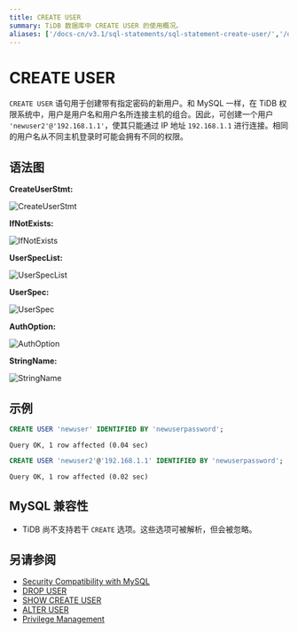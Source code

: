 ```yaml
---
title: CREATE USER
summary: TiDB 数据库中 CREATE USER 的使用概况。
aliases: ['/docs-cn/v3.1/sql-statements/sql-statement-create-user/','/docs-cn/v3.1/reference/sql/statements/create-user/']
---
```


# CREATE USER

`CREATE USER` 语句用于创建带有指定密码的新用户。和 MySQL 一样，在 TiDB 权限系统中，用户是用户名和用户名所连接主机的组合。因此，可创建一个用户 `'newuser2'@'192.168.1.1'`，使其只能通过 IP 地址 `192.168.1.1` 进行连接。相同的用户名从不同主机登录时可能会拥有不同的权限。

## 语法图

**CreateUserStmt:**

![CreateUserStmt](https://docs-download.pingcap.com/media/images/docs-cn/sqlgram/CreateUserStmt.png)

**IfNotExists:**

![IfNotExists](https://docs-download.pingcap.com/media/images/docs-cn/sqlgram/IfNotExists.png)

**UserSpecList:**

![UserSpecList](https://docs-download.pingcap.com/media/images/docs-cn/sqlgram/UserSpecList.png)

**UserSpec:**

![UserSpec](https://docs-download.pingcap.com/media/images/docs-cn/sqlgram/UserSpec.png)

**AuthOption:**

![AuthOption](https://docs-download.pingcap.com/media/images/docs-cn/sqlgram/AuthOption.png)

**StringName:**

![StringName](https://docs-download.pingcap.com/media/images/docs-cn/sqlgram/StringName.png)

## 示例


```sql
CREATE USER 'newuser' IDENTIFIED BY 'newuserpassword';
```

```
Query OK, 1 row affected (0.04 sec)
```


```sql
CREATE USER 'newuser2'@'192.168.1.1' IDENTIFIED BY 'newuserpassword';
```

```
Query OK, 1 row affected (0.02 sec)
```

## MySQL 兼容性

* TiDB 尚不支持若干 `CREATE` 选项。这些选项可被解析，但会被忽略。

## 另请参阅

* [Security Compatibility with MySQL](/security-compatibility-with-mysql.md)
* [DROP USER](/sql-statements/sql-statement-drop-user.md)
* [SHOW CREATE USER](/sql-statements/sql-statement-show-create-user.md)
* [ALTER USER](/sql-statements/sql-statement-alter-user.md)
* [Privilege Management](/privilege-management.md)
